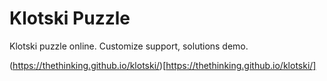 # Klotski Puzzle

Klotski puzzle online. Customize support, solutions demo.

(https://thethinking.github.io/klotski/)[https://thethinking.github.io/klotski/]